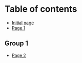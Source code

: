 # Table of contents

* [Initial page](README.md)
* [Page 1](page-1.md)

## Group 1

* [Page 2](group-1/page-2.md)
